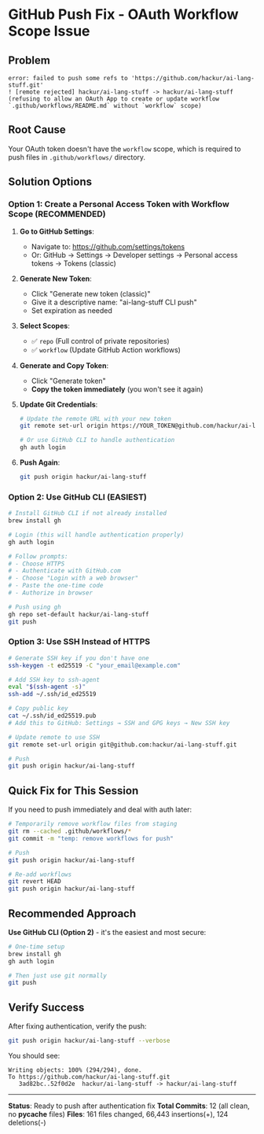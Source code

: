 # GitHub Push Fix - OAuth Workflow Scope Issue

## Problem
```
error: failed to push some refs to 'https://github.com/hackur/ai-lang-stuff.git'
! [remote rejected] hackur/ai-lang-stuff -> hackur/ai-lang-stuff
(refusing to allow an OAuth App to create or update workflow `.github/workflows/README.md` without `workflow` scope)
```

## Root Cause
Your OAuth token doesn't have the `workflow` scope, which is required to push files in `.github/workflows/` directory.

## Solution Options

### Option 1: Create a Personal Access Token with Workflow Scope (RECOMMENDED)

1. **Go to GitHub Settings**:
   - Navigate to: https://github.com/settings/tokens
   - Or: GitHub → Settings → Developer settings → Personal access tokens → Tokens (classic)

2. **Generate New Token**:
   - Click "Generate new token (classic)"
   - Give it a descriptive name: "ai-lang-stuff CLI push"
   - Set expiration as needed

3. **Select Scopes**:
   - ✅ `repo` (Full control of private repositories)
   - ✅ `workflow` (Update GitHub Action workflows)

4. **Generate and Copy Token**:
   - Click "Generate token"
   - **Copy the token immediately** (you won't see it again)

5. **Update Git Credentials**:
   ```bash
   # Update the remote URL with your new token
   git remote set-url origin https://YOUR_TOKEN@github.com/hackur/ai-lang-stuff.git

   # Or use GitHub CLI to handle authentication
   gh auth login
   ```

6. **Push Again**:
   ```bash
   git push origin hackur/ai-lang-stuff
   ```

### Option 2: Use GitHub CLI (EASIEST)

```bash
# Install GitHub CLI if not already installed
brew install gh

# Login (this will handle authentication properly)
gh auth login

# Follow prompts:
# - Choose HTTPS
# - Authenticate with GitHub.com
# - Choose "Login with a web browser"
# - Paste the one-time code
# - Authorize in browser

# Push using gh
gh repo set-default hackur/ai-lang-stuff
git push
```

### Option 3: Use SSH Instead of HTTPS

```bash
# Generate SSH key if you don't have one
ssh-keygen -t ed25519 -C "your_email@example.com"

# Add SSH key to ssh-agent
eval "$(ssh-agent -s)"
ssh-add ~/.ssh/id_ed25519

# Copy public key
cat ~/.ssh/id_ed25519.pub
# Add this to GitHub: Settings → SSH and GPG keys → New SSH key

# Update remote to use SSH
git remote set-url origin git@github.com:hackur/ai-lang-stuff.git

# Push
git push origin hackur/ai-lang-stuff
```

## Quick Fix for This Session

If you need to push immediately and deal with auth later:

```bash
# Temporarily remove workflow files from staging
git rm --cached .github/workflows/*
git commit -m "temp: remove workflows for push"

# Push
git push origin hackur/ai-lang-stuff

# Re-add workflows
git revert HEAD
git push origin hackur/ai-lang-stuff
```

## Recommended Approach

**Use GitHub CLI (Option 2)** - it's the easiest and most secure:

```bash
# One-time setup
brew install gh
gh auth login

# Then just use git normally
git push
```

## Verify Success

After fixing authentication, verify the push:

```bash
git push origin hackur/ai-lang-stuff --verbose
```

You should see:
```
Writing objects: 100% (294/294), done.
To https://github.com/hackur/ai-lang-stuff.git
   3ad82bc..52f0d2e  hackur/ai-lang-stuff -> hackur/ai-lang-stuff
```

---

**Status**: Ready to push after authentication fix
**Total Commits**: 12 (all clean, no __pycache__ files)
**Files**: 161 files changed, 66,443 insertions(+), 124 deletions(-)
